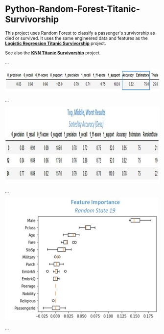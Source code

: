 # Python-Random-Forest-Titanic-Survivorship

This project uses Random Forest to classify a passenger's survivorship as died or survived. It uses the same engineered data and features as the  **[Logistic Regression Titanic Survivorship](https://github.com/aaronmkwong/Python-Logistic-Regression-Titanic-Survivorship)** project. 

See also the **[KNN Titanic Survivorship](https://github.com/aaronmkwong/Python-KNN-Titanic-Survivorship)** project.

...

<img src="https://github.com/aaronmkwong/Python-Random-Forest-Titanic-Survivorship/blob/main/Other%20Files/summary_results_01.JPG" width="750" height="75">

...

<img src="https://github.com/aaronmkwong/Python-Random-Forest-Titanic-Survivorship/blob/main/Other%20Files/top_mid_worst_results_01.JPG" width="850" height="250">

...

<img src="https://github.com/aaronmkwong/Python-Random-Forest-Titanic-Survivorship/blob/main/Other%20Files/feature_importance_01.JPG" width="500" height="400">

...
